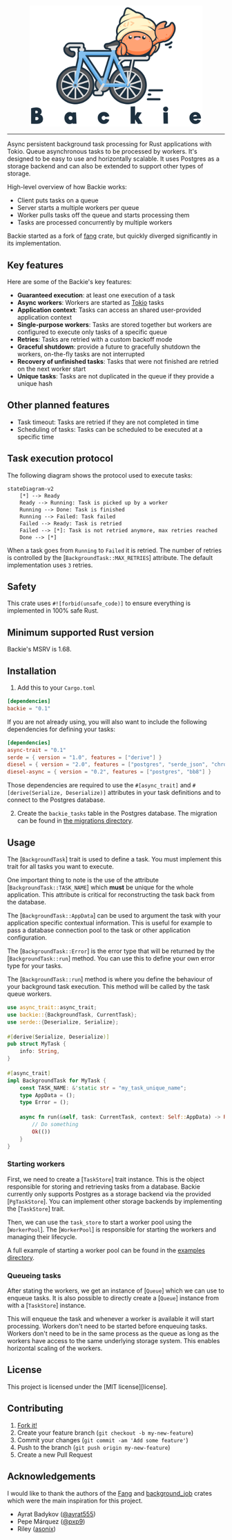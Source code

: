 <p align="center"><img src="logo.png" alt="Backie" width="400"></p>

---
Async persistent background task processing for Rust applications with Tokio. Queue asynchronous tasks
to be processed by workers. It's designed to be easy to use and horizontally scalable. It uses Postgres as
a storage backend and can also be extended to support other types of storage.

High-level overview of how Backie works:
- Client puts tasks on a queue
- Server starts a multiple workers per queue
- Worker pulls tasks off the queue and starts processing them
- Tasks are processed concurrently by multiple workers

Backie started as a fork of
[fang](https://github.com/ayrat555/fang) crate, but quickly diverged significantly in its implementation.

## Key features

Here are some of the Backie's key features:

- **Guaranteed execution**: at least one execution of a task
- **Async workers**: Workers are started as [Tokio](https://tokio.rs/) tasks
- **Application context**: Tasks can access an shared user-provided application context
- **Single-purpose workers**: Tasks are stored together but workers are configured to execute only tasks of a specific queue
- **Retries**: Tasks are retried with a custom backoff mode
- **Graceful shutdown**: provide a future to gracefully shutdown the workers, on-the-fly tasks are not interrupted
- **Recovery of unfinished tasks**: Tasks that were not finished are retried on the next worker start
- **Unique tasks**: Tasks are not duplicated in the queue if they provide a unique hash

## Other planned features

- Task timeout: Tasks are retried if they are not completed in time
- Scheduling of tasks: Tasks can be scheduled to be executed at a specific time

## Task execution protocol

The following diagram shows the protocol used to execute tasks:

```mermaid
stateDiagram-v2
    [*] --> Ready
    Ready --> Running: Task is picked up by a worker
    Running --> Done: Task is finished
    Running --> Failed: Task failed
    Failed --> Ready: Task is retried
    Failed --> [*]: Task is not retried anymore, max retries reached
    Done --> [*]
```

When a task goes from `Running` to `Failed` it is retried. The number of retries is controlled by the
[`BackgroundTask::MAX_RETRIES`] attribute. The default implementation uses `3` retries.


## Safety

This crate uses `#![forbid(unsafe_code)]` to ensure everything is implemented in 100% safe Rust.

## Minimum supported Rust version

Backie's MSRV is 1.68.

## Installation

1. Add this to your `Cargo.toml`

```toml
[dependencies]
backie = "0.1"
```

If you are not already using, you will also want to include the following dependencies for defining your tasks:

```toml
[dependencies]
async-trait = "0.1"
serde = { version = "1.0", features = ["derive"] }
diesel = { version = "2.0", features = ["postgres", "serde_json", "chrono", "uuid"] }
diesel-async = { version = "0.2", features = ["postgres", "bb8"] }
```

Those dependencies are required to use the `#[async_trait]` and `#[derive(Serialize, Deserialize)]` attributes
in your task definitions and to connect to the Postgres database.

2. Create the `backie_tasks` table in the Postgres database. The migration can be found in [the migrations directory](https://github.com/rafaelcaricio/backie/blob/master/migrations/2023-03-06-151907_create_backie_tasks/up.sql).

## Usage

The [`BackgroundTask`] trait is used to define a task. You must implement this trait for all
tasks you want to execute.

One important thing to note is the use of the attribute [`BackgroundTask::TASK_NAME`] which **must** be unique for 
the whole application. This attribute is critical for reconstructing the task back from the database.

The [`BackgroundTask::AppData`] can be used to argument the task with your application specific contextual information.
This is useful for example to pass a database connection pool to the task or other application configuration.

The [`BackgroundTask::Error`] is the error type that will be returned by the [`BackgroundTask::run`] method. You can
use this to define your own error type for your tasks.

The [`BackgroundTask::run`] method is where you define the behaviour of your background task execution. This method
will be called by the task queue workers.

```rust
use async_trait::async_trait;
use backie::{BackgroundTask, CurrentTask};
use serde::{Deserialize, Serialize};

#[derive(Serialize, Deserialize)]
pub struct MyTask {
    info: String,
}

#[async_trait]
impl BackgroundTask for MyTask {
    const TASK_NAME: &'static str = "my_task_unique_name";
    type AppData = ();
    type Error = ();

    async fn run(&self, task: CurrentTask, context: Self::AppData) -> Result<(), Self::Error> {
        // Do something
        Ok(())
    }
}
```

### Starting workers

First, we need to create a [`TaskStore`] trait instance. This is the object responsible for storing and retrieving
tasks from a database. Backie currently only supports Postgres as a storage backend via the provided
[`PgTaskStore`]. You can implement other storage backends by implementing the [`TaskStore`] trait.

Then, we can use the `task_store` to start a worker pool using the [`WorkerPool`]. The [`WorkerPool`] is responsible
for starting the workers and managing their lifecycle.

A full example of starting a worker pool can be found in the [examples directory](https://github.com/rafaelcaricio/backie/blob/main/examples/simple_worker/src/main.rs).

### Queueing tasks

After stating the workers, we get an instance of [`Queue`] which we can use to enqueue tasks. It is also possible
to directly create a [`Queue`] instance from with a [`TaskStore`] instance.

This will enqueue the task and whenever a worker is available it will start processing. Workers don't need to be
started before enqueuing tasks. Workers don't need to be in the same process as the queue as long as the workers have
access to the same underlying storage system. This enables horizontal scaling of the workers.

## License

This project is licensed under the [MIT license][license].

## Contributing

1. [Fork it!](https://github.com/rafaelcaricio/backie/fork)
2. Create your feature branch (`git checkout -b my-new-feature`)
3. Commit your changes (`git commit -am 'Add some feature'`)
4. Push to the branch (`git push origin my-new-feature`)
5. Create a new Pull Request

## Acknowledgements

I would like to thank the authors of the [Fang](https://github.com/ayrat555/fang) and [background_job](https://git.asonix.dog/asonix/background-jobs.git) crates which were the main inspiration for this project.

- Ayrat Badykov ([@ayrat555](https://github.com/ayrat555))
- Pepe Márquez ([@pxp9](https://github.com/pxp9))
- Riley ([asonix](https://github.com/asonix))
